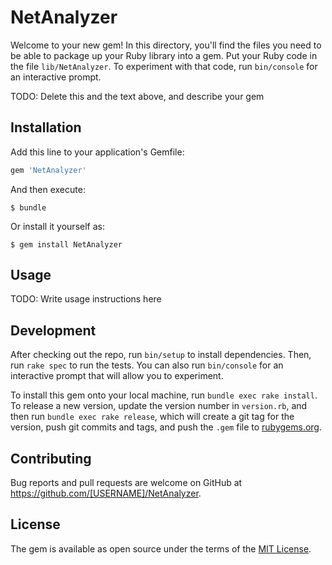 # NetAnalyzer

Welcome to your new gem! In this directory, you'll find the files you need to be able to package up your Ruby library into a gem. Put your Ruby code in the file `lib/NetAnalyzer`. To experiment with that code, run `bin/console` for an interactive prompt.

TODO: Delete this and the text above, and describe your gem

## Installation

Add this line to your application's Gemfile:

```ruby
gem 'NetAnalyzer'
```

And then execute:

    $ bundle

Or install it yourself as:

    $ gem install NetAnalyzer

## Usage

TODO: Write usage instructions here

## Development

After checking out the repo, run `bin/setup` to install dependencies. Then, run `rake spec` to run the tests. You can also run `bin/console` for an interactive prompt that will allow you to experiment.

To install this gem onto your local machine, run `bundle exec rake install`. To release a new version, update the version number in `version.rb`, and then run `bundle exec rake release`, which will create a git tag for the version, push git commits and tags, and push the `.gem` file to [rubygems.org](https://rubygems.org).

## Contributing

Bug reports and pull requests are welcome on GitHub at https://github.com/[USERNAME]/NetAnalyzer.


## License

The gem is available as open source under the terms of the [MIT License](http://opensource.org/licenses/MIT).

